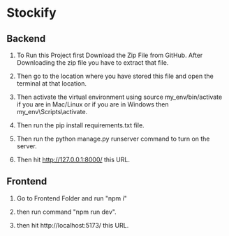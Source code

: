 # Stockify

## Backend 

1. To Run this Project first Download the Zip File from GitHub.
After Downloading the zip file you have to extract that file.

2. Then go to the location where you have stored this file and open the terminal at that location.
  
3. Then activate the virtual environment using source my_env/bin/activate if you are in Mac/Linux or if you are in Windows then my_env\Scripts\activate.
  
4. Then run the pip install requirements.txt file.
   
5. Then run the python manage.py runserver command to turn on the server.
   
6. Then hit http://127.0.0.1:8000/ this URL.

## Frontend

1. Go to Frontend Folder and run "npm i"

2. then run command "npm run dev".

3. then hit http://localhost:5173/ this URL.

